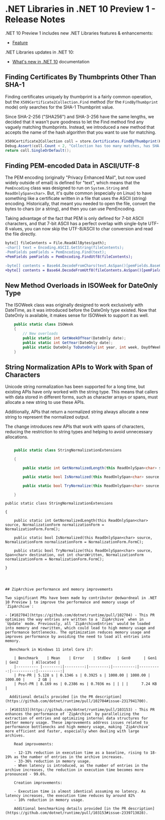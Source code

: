 # .NET Libraries in .NET 10 Preview 1 - Release Notes

.NET 10 Preview 1 includes new .NET Libraries features & enhancements:

- [Feature](#feature)

.NET Libraries updates in .NET 10:

- [What's new in .NET 10](https://learn.microsoft.com/dotnet/core/whats-new/dotnet-10/overview) documentation

## Finding Certificates By Thumbprints Other Than SHA-1

Finding certificates uniquely by thumbprint is a fairly common operation,
but the `X509Certificate2Collection.Find` method (for the `FindByThumbprint` mode) only searches for the SHA-1 Thumbprint value.

Since SHA-2-256 ("SHA256") and SHA-3-256 have the same lengths,
we decided that it wasn't pure goodness to let the Find method find any vaguely matching thumbprints.
Instead, we introduced a new method that accepts the name of the hash algorithm that you want to use for matching.

```C#
X509Certificate2Collection coll = store.Certificates.FindByThumbprint(HashAlgorithmName.SHA256, thumbprint);
Debug.Assert(coll.Count < 2, "Collection has too many matches, has SHA-2 been broken?");
return coll.SingleOrDefault();
```

## Finding PEM-encoded Data in ASCII/UTF-8

The PEM encoding (originally "Privacy Enhanced Mail", but now used widely outside of email) is defined for "text",
which means that the `PemEncoding` class was designed to run on `System.String` and `ReadOnlySpan<char>`.
But, it's quite common (especially on Linux) to have something like a certificate written in a file that uses the ASCII (string) encoding.
Historically, that meant you needed to open the file, convert the bytes to chars (or a string), and then you can use PemEncoding.

Taking advantage of the fact that PEM is only defined for 7-bit ASCII characters, and that 7-bit ASCII has a perfect overlap with single-byte UTF-8 values,
you can now skip the UTF-8/ASCII to char conversion and read the file directly.

```diff
byte[] fileContents = File.ReadAllBytes(path);
-char[] text = Encoding.ASCII.GetString(fileContents);
-PemFields pemFields = PemEncoding.Find(text);
+PemFields pemFields = PemEncoding.FindUtf8(fileContents);

-byte[] contents = Base64.DecodeFromChars(text.AsSpan()[pemFields.Base64Data]);
+byte[] contents = Base64.DecodeFromUtf8(fileContents.AsSpan()[pemFields.Base64Data]);
```

## New Method Overloads in ISOWeek for DateOnly Type

The ISOWeek class was originally designed to work exclusively with DateTime, as it was introduced before the DateOnly type existed. Now that DateOnly is available, it makes sense for ISOWeek to support it as well.

```C#
    public static class ISOWeek
    {
        // New overloads
        public static int GetWeekOfYear(DateOnly date);
        public static int GetYear(DateOnly date);
        public static DateOnly ToDateOnly(int year, int week, DayOfWeek dayOfWeek);
    }
```

## String Normalization APIs to Work with Span of Characters

Unicode string normalization has been supported for a long time, but existing APIs have only worked with the string type. This means that callers with data stored in different forms, such as character arrays or spans, must allocate a new string to use these APIs.
Additionally, APIs that return a normalized string always allocate a new string to represent the normalized output.
The change introduces new APIs that work with spans of characters, reducing the restriction to string types and helping to avoid unnecessary allocations.

```C#
    public static class StringNormalizationExtensions
    {
        public static int GetNormalizedLength(this ReadOnlySpan<char> source, NormalizationForm normalizationForm = NormalizationForm.FormC);
        public static bool IsNormalized(this ReadOnlySpan<char> source, NormalizationForm normalizationForm = NormalizationForm.FormC);
        public static bool TryNormalize(this ReadOnlySpan<char> source, Span<char> destination, out int charsWritten, NormalizationForm normalizationForm = NormalizationForm.FormC);
    }
```

    public static class StringNormalizationExtensions

    {

        public static int GetNormalizedLength(this ReadOnlySpan<char> source, NormalizationForm normalizationForm = NormalizationForm.FormC);

        public static bool IsNormalized(this ReadOnlySpan<char> source, NormalizationForm normalizationForm = NormalizationForm.FormC);

        public static bool TryNormalize(this ReadOnlySpan<char> source, Span<char> destination, out int charsWritten, NormalizationForm normalizationForm = NormalizationForm.FormC);

    }

```



## ZipArchive performance and memory improvements

Two significant PRs have been made by contributor @edwardneal in .NET 10 Preview 1 to improve the performance and memory usage of `ZipArchive`:

- [#102704](https://github.com/dotnet/runtime/pull/102704) - This PR optimizes the way entries are written to a `ZipArchive` when in `Update` mode. Previously, all `ZipArchiveEntries` would be loaded into memory and rewritten, which could lead to high memory usage and performance bottlenecks. The optimization reduces memory usage and improves performance by avoiding the need to load all entries into memory.

  Benchmark in Windows 11 intel Core i7:

    | Benchmark    | Mean    | Error    | StdDev   | Gen0      | Gen1      | Gen2      | Allocated |
    |---------- |--------:|---------:|---------:|----------:|----------:|----------:|----------:|
    | Pre-PR | 5.128 s | 0.1346 s | 0.3925 s | 1000.00 | 1000.00 | 1000.00 |      2 GB |
    | Post-PR | 8.169 ms | 0.2386 ms | 0.7036 ms | | | |      7.24 KB |

  Additional details provided [in the PR description](https://github.com/dotnet/runtime/pull/102704#issue-2317941700).

- [#103153](https://github.com/dotnet/runtime/pull/103153) - This PR enhances the performance of `ZipArchive` by parallelizing the extraction of entries and optimizing internal data structures for better memory usage. These improvements address issues related to performance bottlenecks and high memory usage, making `ZipArchive` more efficient and faster, especially when dealing with large archives.

    Read improvements:

    - 12-13% reduction in execution time as a baseline, rising to 18-19% as the number of entries in the archive increases.
    - 33-36% reduction in memory usage.
    - When latency is introduced, as the number of entries in the archive increases, the reduction in execution time becomes more pronounced - 99.6%.

    Creation improvements:

    - Execution time is almost identical assuming no latency. As latency increases, the execution time reduces by around 82%
    - 10% reduction in memory usage.

    Additional benchmarking details provided [in the PR description](https://github.com/dotnet/runtime/pull/103153#issue-2339713028).

